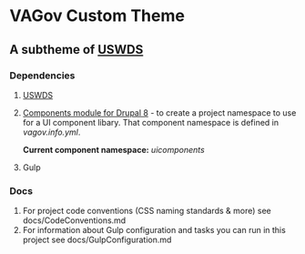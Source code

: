 # VAGov Custom Theme
## A subtheme of [USWDS](https://www.drupal.org/project/uswds)

### Dependencies
1. [USWDS](https://github.com/uswds/uswds)
2. [Components module for Drupal 8](https://www.drupal.org/project/components) - to create a project namespace to use for a UI component libary. 
That component namespace is defined in *vagov.info.yml*.

    __Current component namespace:__ *uicomponents*
    
3. Gulp


### Docs
1. For project code conventions (CSS naming standards & more) see docs/CodeConventions.md
2. For information about Gulp configuration and tasks you can run in this project see docs/GulpConfiguration.md
